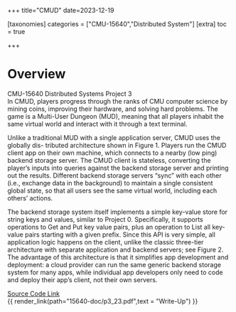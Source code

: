 +++
title="CMUD"
date=2023-12-19

[taxonomies]
categories = ["CMU-15640","Distributed System"]
[extra]
toc = true

+++

# Overview
CMU-15640 Distributed Systems Project 3<br>
In CMUD, players progress through the ranks of CMU computer science by mining coins,
improving their hardware, and solving hard problems. The game is a Multi-User Dungeon
(MUD), meaning that all players inhabit the same virtual world and interact with it through
a text terminal.


Unlike a traditional MUD with a single application server, CMUD uses the globally dis-
tributed architecture shown in Figure 1. Players run the CMUD client app on their own
machine, which connects to a nearby (low ping) backend storage server. The CMUD client
is stateless, converting the player’s inputs into queries against the backend storage server
and printing out the results. Different backend storage servers “sync” with each other (i.e.,
exchange data in the background) to maintain a single consistent global state, so that all
users see the same virtual world, including each others’ actions.

The backend storage system itself implements a simple key-value store for string keys and
values, similar to Project 0. Specifically, it supports operations to Get and Put key value
pairs, plus an operation to List all key-value pairs starting with a given prefix. Since this
API is very simple, all application logic happens on the client, unlike the classic three-tier
architecture with separate application and backend servers; see Figure 2.
The advantage of this architecture is that it simplifies app development and deployment:
a cloud provider can run the same generic backend storage system for many apps, while
individual app developers only need to code and deploy their app’s client, not their own
servers.

[Source Code Link](https://github.com/zoharrpg/CMUD)<br>
{{ render_link(path="15640-doc/p3_23.pdf",text = "Write-Up") }}